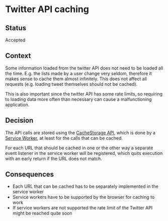 # Twitter API caching

## Status

Accepted

## Context

Some information loaded from the twitter API does not need to be loaded all the time. E.g. the lists made by a user
change very seldom, therefore it makes sense to cache them almost infinitely. This does not affect all requests (e.g.
loading tweet themselves should not be cached).

This is also important since the twitter API has some rate limits, so requiring to loading data more often than
necessary can cause a malfunctioning application.

## Decision

The API calls are stored using the [CacheStorage API](https://developer.mozilla.org/en-US/docs/Web/API/CacheStorage),
which is done by a [Service Worker](https://developer.mozilla.org/en-US/docs/Web/API/ServiceWorker), at least for the
calls that can be cached.

For each URL that should be cached in one or the other way a separate event listener in the service worker will be
registered, which quits execution with an early return if the URL does not match.

## Consequences

- Each URL that can be cached has to be separately implemented in the service worker
- Service workers have to be supported by the browser for caching to work
- If service workers are not supported the rate limit of the Twitter API might be reached quite soon
